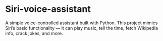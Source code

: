 # Siri-voice-assistant
A simple voice-controlled assistant built with Python.   This project mimics Siri’s basic functionality — it can play music, tell the time, fetch Wikipedia info, crack jokes, and more.
